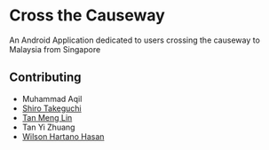 # Cross the Causeway
An Android Application dedicated to users crossing the causeway to Malaysia from Singapore

## Contributing

* Muhammad Aqil
* [Shiro Takeguchi](https://github.com/ShiroTakeguchi)
* [Tan Meng Lin](https://github.com/menggdbb)
* Tan Yi Zhuang
* [Wilson Hartano Hasan](https://github.com/wilhh)

